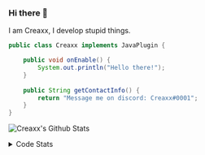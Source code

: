 ### Hi there 👋

I am Creaxx, I develop stupid things. 

```java
public class Creaxx implements JavaPlugin {

    public void onEnable() {
        System.out.println("Hello there!");
    }
    
    public String getContactInfo() {
        return "Message me on discord: Creaxx#0001";
    }
}
```

![Creaxx's Github Stats](https://github-readme-stats.vercel.app/api?username=CreaxxOG&show_icons=true&theme=dark&count_private=true)

<details>
  <summary>Code Stats</summary>

<!--START_SECTION:waka-->
![Code Time](http://img.shields.io/badge/Code%20Time-630%20hrs%2042%20mins-blue)

![Lines of code](https://img.shields.io/badge/From%20Hello%20World%20I%27ve%20Written-18%20Thousand%20lines%20of%20code-blue)

**🐱 My GitHub Data** 

> 🏆 80 Contributions in the Year 2022
 > 
> 📦 388.4 kB Used in GitHub's Storage 
 > 
> 🚫 Not Opted to Hire
 > 
> 📜 1 Public Repository 
 > 
> 🔑 5 Private Repositories  
 > 
**I'm a Night 🦉** 

```text
🌞 Morning    18 commits     ██░░░░░░░░░░░░░░░░░░░░░░░   10.11% 
🌆 Daytime    58 commits     ████████░░░░░░░░░░░░░░░░░   32.58% 
🌃 Evening    97 commits     █████████████░░░░░░░░░░░░   54.49% 
🌙 Night      5 commits      ░░░░░░░░░░░░░░░░░░░░░░░░░   2.81%

```
📅 **I'm Most Productive on Friday** 

```text
Monday       19 commits     ██░░░░░░░░░░░░░░░░░░░░░░░   10.67% 
Tuesday      22 commits     ███░░░░░░░░░░░░░░░░░░░░░░   12.36% 
Wednesday    25 commits     ███░░░░░░░░░░░░░░░░░░░░░░   14.04% 
Thursday     26 commits     ███░░░░░░░░░░░░░░░░░░░░░░   14.61% 
Friday       34 commits     ████░░░░░░░░░░░░░░░░░░░░░   19.1% 
Saturday     31 commits     ████░░░░░░░░░░░░░░░░░░░░░   17.42% 
Sunday       21 commits     ███░░░░░░░░░░░░░░░░░░░░░░   11.8%

```


📊 **This Week I Spent My Time On** 

```text
💬 Programming Languages: 
Java                     4 hrs 59 mins       ████████████████████░░░░░   80.66% 
XML                      33 mins             ██░░░░░░░░░░░░░░░░░░░░░░░   8.96% 
YAML                     28 mins             ██░░░░░░░░░░░░░░░░░░░░░░░   7.74% 
textmate                 8 mins              ░░░░░░░░░░░░░░░░░░░░░░░░░   2.25% 
GitIgnore file           1 min               ░░░░░░░░░░░░░░░░░░░░░░░░░   0.38%

🔥 Editors: 
IntelliJ                 6 hrs 11 mins       █████████████████████████   100.0%

```

**I Mostly Code in Java** 

```text
Java                     5 repos             █████████████████░░░░░░░░   71.43% 
EJS                      1 repo              ███░░░░░░░░░░░░░░░░░░░░░░   14.29% 
Kotlin                   1 repo              ███░░░░░░░░░░░░░░░░░░░░░░   14.29%

```



 Last Updated on 10/05/2022 18:31:12 UTC
<!--END_SECTION:waka-->
</details>
